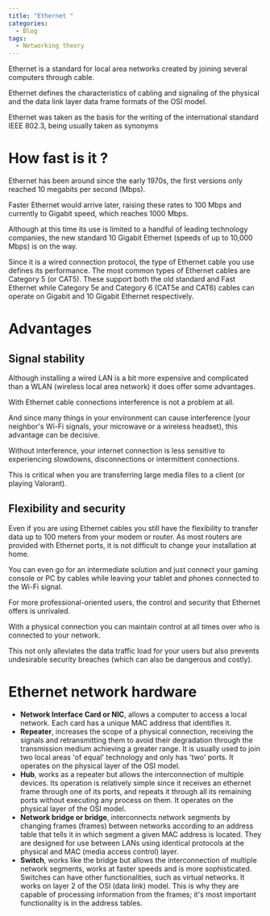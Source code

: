 ```yaml
---
title: "Ethernet "
categories:
  - Blog
tags:
  - Networking theory
---
```


Ethernet is a standard for local area networks created by joining several computers through cable.

Ethernet defines the characteristics of cabling and signaling of  the physical and the data link layer data frame formats of the OSI model.

Ethernet was taken as the basis for the writing of the international standard IEEE 802.3, being usually taken as synonyms


<h1>How fast is it ?</h1>

Ethernet has been around since the early 1970s, the first versions only reached 10 megabits per second (Mbps). 

Faster Ethernet would arrive later, raising these rates to 100 Mbps and currently to Gigabit speed, which reaches 1000 Mbps. 

Although at this time its use is limited to a handful of leading technology companies, the new standard 10 Gigabit Ethernet (speeds of up to 10,000 Mbps) is on the way.

Since it is a wired connection protocol, the type of Ethernet cable you use defines its performance. The most common types of Ethernet cables are Category 5 (or CAT5). These support both the old standard and Fast Ethernet while Category 5e and Category 6 (CAT5e and CAT6) cables can operate on Gigabit and 10 Gigabit Ethernet respectively.

<h1>Advantages</h1>

<h2>Signal stability</h2>

Although installing a wired LAN is a bit more expensive and complicated than a WLAN (wireless local area network) it does offer some advantages. 

With Ethernet cable connections interference is not a problem at all.

And since many things in your environment can cause interference (your neighbor's Wi-Fi signals, your microwave or a wireless headset), this advantage can be decisive. 

Without interference, your internet connection is less sensitive to experiencing slowdowns, disconnections or intermittent connections. 

This is critical when you are transferring large media files to a client (or playing Valorant).


<h2>Flexibility and security</h2>

Even if you are using Ethernet cables you still have the flexibility to transfer data up to 100 meters from your modem or router. As most routers are provided with Ethernet ports, it is not difficult to change your installation at home. 

You can even go for an intermediate solution and just connect your gaming console or PC by cables while leaving your tablet and phones connected to the Wi-Fi signal.

For more professional-oriented users, the control and security that Ethernet offers is unrivaled. 

With a physical connection you can maintain control at all times over who is connected to your network. 

This not only alleviates the data traffic load for your users but also prevents undesirable security breaches (which can also be dangerous and costly).

<h1>Ethernet network hardware</h1>

<ul>

<li><b>Network Interface Card or NIC</b>, allows a computer to access a local network. Each card has a unique MAC address that identifies it.</li>
<li><b>Repeater</b>, increases the scope of a physical connection, receiving the signals and retransmitting them to avoid their degradation through the transmission medium achieving a greater range. It is usually used to join two local areas 'of equal' technology and only has 'two' ports. It operates on the physical layer of the OSI model.</li>
<li><b>Hub</b>, works as a repeater but allows the interconnection of multiple devices. Its operation is relatively simple since it receives an ethernet frame through one of its ports, and repeats it through all its remaining ports without executing any process on them. It operates on the physical layer of the OSI model.</li>
<li><b>Network bridge or bridge</b>, interconnects network segments by changing frames (frames) between networks according to an address table that tells it in which segment a given MAC address is located. They are designed for use between LANs using identical protocols at the physical and MAC (media access control) layer.</li>
<li><b>Switch</b>, works like the bridge but allows the interconnection of multiple network segments, works at faster speeds and is more sophisticated. Switches can have other functionalities, such as virtual networks. It works on layer 2 of the OSI (data link) model. This is why they are capable of processing information from the frames; it's most important functionality is in the address tables.</li>
</ul>